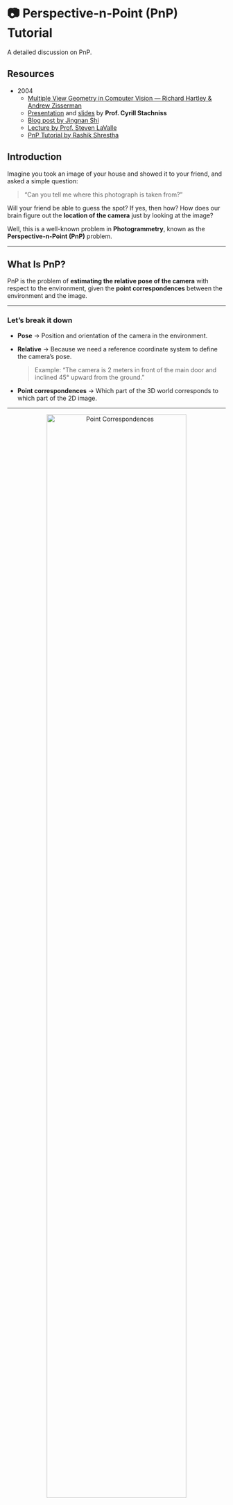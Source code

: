 # 📷 Perspective-n-Point (PnP) Tutorial

A detailed discussion on PnP.

## Resources
- 2004
  - [Multiple View Geometry in Computer Vision — Richard Hartley & Andrew Zisserman](https://www.r-5.org/files/books/computers/algo-list/image-processing/vision/Richard_Hartley_Andrew_Zisserman-Multiple_View_Geometry_in_Computer_Vision-EN.pdf)
  - [Presentation](https://www.youtube.com/watch?v=N1aCvzFll6Q) and [slides](https://www.ipb.uni-bonn.de/html/teaching/photo12-2021/2021-pho1-23-p3p.pptx.pdf) by **Prof. Cyrill Stachniss**
  - [Blog post by Jingnan Shi](https://jingnanshi.com/blog/pnp_minimal.html)
  - [Lecture by Prof. Steven LaValle](https://www.youtube.com/watch?v=0JGC5hZYCVE)
  - [PnP Tutorial by Rashik Shrestha](https://medium.com/@rashik.shrestha/perspective-n-point-pnp-f2c7dd4ef1ed)

## Introduction

Imagine you took an image of your house and showed it to your friend, and asked a simple question:

> “Can you tell me where this photograph is taken from?”

Will your friend be able to guess the spot?
If yes, then how?
How does our brain figure out the **location of the camera** just by looking at the image?

Well, this is a well-known problem in **Photogrammetry**, known as the **Perspective-n-Point (PnP)** problem.

---

## What Is PnP?

PnP is the problem of **estimating the relative pose of the camera** with respect to the environment,
given the **point correspondences** between the environment and the image.

---

### Let’s break it down

* **Pose** → Position and orientation of the camera in the environment.
* **Relative** → Because we need a reference coordinate system to define the camera’s pose.

  > Example: “The camera is 2 meters in front of the main door and inclined 45° upward from the ground.”
* **Point correspondences** → Which part of the 3D world corresponds to which part of the 2D image.

---

<p align="center">
  <img src="media/pnp_correspondences.png" alt="Point Correspondences" width="80%">
  <br>
  <em>Figure 1: Point correspondences between 3D environment and camera image.</em>
</p>


The figure above shows how an image of a 3D environment is captured by a camera.
Here, the 3D points **X₁, X₂, X₃** correspond to 2D image points **x₁, x₂, x₃**.

Finding these correspondences seems intuitive for humans, but it’s a **big challenge for computers**.

> 👉 *[Click here to try an interactive version of this figure](https://rashik.info.np/pnp_in_svg/)*

---

Basically, if we are given enough point correspondences, we can mathematically find the camera pose.
But how much is enough?

Math says: only **three perfect point correspondences** are enough to recover the camera pose.
Hence, **PnP → P3P** problem.

---

## Why Exactly 3 Points?

This has something to do with **Degrees of Freedom**,
which is well explained in this Video:

[![Watch the video](https://img.youtube.com/vi/0JGC5hZYCVE/maxresdefault.jpg)](https://www.youtube.com/watch?v=0JGC5hZYCVE)

---

## 🧮 Problem Formulation

Let’s discuss the case of **P3P** and properly define the problem.

**Given:**

* 3D points { X₁, X₂, X₃ }
* Their corresponding 2D image points { x₁, x₂, x₃ }
* Focal length of the camera *f*

**Find:**

* 3D translation vector of the camera (**t**)
* 3×3 rotation matrix of the camera (**R**)

> **Note:**
> We assume an *ideal pinhole camera* (no lens distortion)
> and the **principal point** is exactly at the image center.

---

## 🔢 Solution Steps

To simplify the process, let’s break it into **four main steps**:

1. Compute angles between projection rays
2. Compute lengths of projection rays
3. Identify the correct solution
4. Compute the pose
---

### 1️⃣ Compute Angles Between Projection Rays

**Given:** Image points { x₁, x₂, x₃ } and focal length *f*
**Find:** Angles between projection rays { α, β, γ }

<p align="center">
  <img src="media/pinhole_model.png" alt="Pinhole Model" width="80%">
  <br>
  <em>Figure 2: Image formation in Pin Hole camera model.</em>
</p>

Assume everything is defined in the **camera coordinate system**, with the camera at **(0, 0, 0)** facing the +Z axis.

<p align="center">
  <img src="media/image_plane_coords.png" alt="Image Plane Coords" width="80%">
  <br>
  <em>Figure 3: Coordinates in the Image Plane.</em>
</p>


Here,

$$
\vec{x}_1 = (u_1 - \tfrac{w}{2},\, v_1 - \tfrac{h}{2},\, f) - (0,0,0)
$$

\[
\therefore \vec{x}_1 = (u_1 - \tfrac{w}{2},\, v_1 - \tfrac{h}{2},\, f)
\]

Similarly, we can find $\vec{x}_2$ and $\vec{x}_3$ as well. Now, the angle between any two vectors can be calculated as:

$$
\alpha = \arccos\!\left(\frac{\vec{x}_2 \cdot \vec{x}_3}{|\vec{x}_2|\,|\vec{x}_3|}\right)
$$

$$
\beta = \arccos\!\left(\frac{\vec{x}_3 \cdot \vec{x}_1}{|\vec{x}_3|\,|\vec{x}_1|}\right)
$$

$$
\gamma = \arccos\!\left(\frac{\vec{x}_1 \cdot \vec{x}_2}{|\vec{x}_1|\,|\vec{x}_2|}\right)
$$

---

### 2️⃣ Compute Lengths of Projection Rays

**Given:** Angles { α, β, γ } and 3D points { X₁, X₂, X₃ }
**Find:** Lengths { s₁, s₂, s₃ }

<p align="center">
  <img src="media/tetrahedron_geometry.png" alt="Tetrahedron Geometry" width="80%">
  <br>
  <em>Figure 4: Tetrahedron Geometry.</em>
</p>

This step deals with the **geometry of tetrahedron X₀–X₁–X₂–X₃**.

First, find relative distances between the 3D points { a, b, c }, using simple Euclidean distance.

$$
a = \lVert \mathbf{X}_3 - \mathbf{X}_2 \rVert
$$

$$
b = \lVert \mathbf{X}_1 - \mathbf{X}_3 \rVert
$$

$$
c = \lVert \mathbf{X}_2 - \mathbf{X}_1 \rVert
$$


To find { s₁, s₂, s₃ }, apply the **Law of Cosines**.

For triangle X₀–X₁–X₂:

$$
s_1^2 + s_2^2 - 2 s_1 s_2 \cos{\gamma} = c^2
$$


Repeat the same for all three faces of the tetrahedron.

$$
\begin{aligned}
a^2 &= s_2^2 + s_3^2 - 2 s_2 s_3 \cos{\gamma} \\
b^2 &= s_3^2 + s_1^2 - 2 s_3 s_1 \cos{\alpha} \\
c^2 &= s_1^2 + s_2^2 - 2 s_1 s_2 \cos{\beta}
\end{aligned}
$$

For simplicity in calculation, we substitute \( u = \frac{s_2}{s_1} \) and \( v = \frac{s_3}{s_1} \).

We get,

$$
s_1^2 = \frac{c^2}{1 + u^2 - 2u \cos{\gamma}} \tag{i}
$$

$$
s_1^2 = \frac{b^2}{1 + v^2 - 2v \cos{\beta}} \tag{ii}
$$

$$
s_1^2 = \frac{a^2}{u^2 + v^2 - 2uv \cos{\alpha}} \tag{iii}
$$

From equation (i) and (ii):

$$
u^2 - \frac{c^2}{b^2} v^2 - 2u \cos{\gamma} + 2 \frac{c^2}{b^2} v \cos{\beta} + \frac{b^2 - c^2}{b^2} = 0 \tag{iv}
$$


From equation (ii) and (iii):

$$
u^2 = -\frac{b^2 - a^2}{b^2} v^2 + 2uv \cos{\alpha} - \frac{2a^2}{b^2} v \cos{\beta} + \frac{a^2}{b^2} \tag{v}
$$


Substituting the value of \( u^2 \) from equation (v) into equation (iv):

$$
u = \frac{(-1 + \frac{a^2 - c^2}{b^2})v^2 - 2\left(\frac{a^2 - c^2}{b^2}\right)v \cos{\beta} + (1 + \frac{a^2 - c^2}{b^2})}
{2(\cos{\gamma} - v \cos{\alpha})} \tag{vi}
$$


Here, we have completely isolated the term \(u\) from others which can be plugged back into equation (iv) to get:

$$
A_4 v^4 + A_3 v^3 + A_2 v^2 + A_1 v + A_0 = 0 \tag{vii}
$$

where,

$$
A_4 = 
\left( \frac{a^2 - c^2}{b^2} - 1 \right)^2 
- \frac{4 c^2}{b^2} \cos^2{\alpha}
$$

$$
A_3 = 4 \left[
\frac{a^2 - c^2}{b^2}
\left( 1 - \frac{a^2 - c^2}{b^2} \right) \cos{\beta}
- \left( 1 - \frac{a^2 + c^2}{b^2} \right) \cos{\alpha} \cos{\gamma}
+ 2 \frac{c^2}{b^2} \cos^2{\alpha} \cos{\beta}
\right]
$$

$$
\begin{aligned}
A_2 = 2 \Bigg[
&\left( \frac{a^2 - c^2}{b^2} \right)^2 
- 1 + 2 \left( \frac{a^2 - c^2}{b^2} \right)^2 \cos^2{\beta}
+ 2 \left( \frac{b^2 - c^2}{b^2} \right) \cos^2{\alpha} \\
&- 4 \left( \frac{a^2 + c^2}{b^2} \right)
\cos{\alpha} \cos{\beta} \cos{\gamma}
+ 2 \left( \frac{b^2 - a^2}{b^2} \right) \cos^2{\gamma}
\Bigg]
\end{aligned}
$$

$$
A_1 = 4 \left[
-\left( \frac{a^2 - c^2}{b^2} \right)
\left( 1 + \frac{a^2 - c^2}{b^2} \right) \cos{\beta}
+ \frac{2 a^2}{b^2} \cos^2{\gamma} \cos^2{\beta}
- \left( 1 - \frac{a^2 + c^2}{b^2} \right)
\cos{\alpha} \cos{\gamma}
\right]
$$

$$
A_0 = 
\left( 1 + \frac{a^2 - c^2}{b^2} \right)^2
- \frac{4 a^2}{b^2} \cos^2{\gamma}
$$


Equation (vii) yields a **fourth-degree polynomial**. Solving it gives **four possible values** for *v* which can be substituted into equation (vi) to obtain *u*.

Hence, we get **four sets of (u,v)** values only one of which is correct.

---

### 3️⃣ Identify the Correct Solution

<p align="center">
  <img src="media/four_possible_solutions.png" alt="Four Possible Solutions" width="80%">
  <br>
  <em>Figure 5: Four Possible Solutions.</em>
</p>

Geometrically, it’s possible to get **four different sets** of { s₁, s₂, s₃ } for the same angles { α, β, γ } and relative distances { a, b, c }.

**Methods to choose the correct solution:**

1. Use additional sensors like **GPS** or **IMU** to get an initial pose estimate and select the solution nearest to it.
2. Use **more correspondence points** — e.g., add a fourth pair (X₄, x₄).

   * Compute four camera poses using Step 4 below and check which aligns best with X₄.
   * Alternatively, solve for { s₁, s₂, s₄ }, { s₂, s₃, s₄ }, { s₁, s₃, s₄ } and find the set consistent with previous { s₁, s₂, s₃ } values.

---

### 4️⃣ Compute Pose

**Given:** Complete tetrahedron geometry
**Find:** Camera pose — rotation matrix R<sub>c</sub> and translation vector t<sub>c</sub>

We already have { X₁, X₂, X₃ } in both **camera** and **world** coordinate systems. Now we need a **transformation from camera → world coordinates**,
which lets us transform the camera position to obtain the final **camera pose**.

This is a classic **3D registration** (or point-cloud alignment) problem, also known as *scan matching*.

> The author will cover this topic in a future post.
> You can check related works referenced in the article for more ideas.

---

## 💭 Final Thoughts

This post explains one of the earliest variants of the **PnP algorithms**, originally proposed by **Grunert in 1841**.

Centuries later, we have much faster and more robust solutions (e.g., OpenCV’s `solvePnP`, PyPose implementations). Still, understanding the **original geometric formulation**
helps you apply and debug modern methods more effectively

